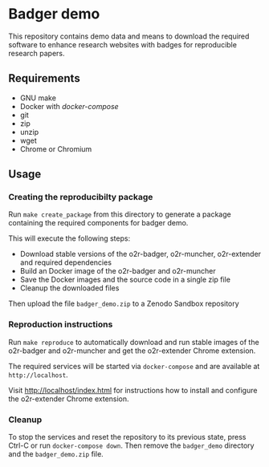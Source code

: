 # Badger demo

This repository contains demo data and means to download the required software to enhance research websites with badges for reproducible research papers.

## Requirements

* GNU make
* Docker with *docker-compose*
* git
* zip 
* unzip
* wget
* Chrome or Chromium

Usage
-----------------------------------

### Creating the reproducibilty package

Run `make create_package` from this directory to generate a package containing the required components for badger demo.

This will execute the following steps:

*   Download stable versions of the o2r-badger, o2r-muncher, o2r-extender and required dependencies
*   Build an Docker image of the o2r-badger and o2r-muncher
*   Save the Docker images and the source code in a single zip file
*   Cleanup the downloaded files

Then upload the file `badger_demo.zip` to a Zenodo Sandbox repository

### Reproduction instructions 

Run `make reproduce` to automatically download and run stable images of the o2r-badger and o2r-muncher and get the o2r-extender Chrome extension.

The required services will be started via `docker-compose` and are available at `http://localhost`. 

Visit [http://localhost/index.html](http://localhost/index.html) for instructions how to install and configure the o2r-extender Chrome extension.


### Cleanup

To stop the services and reset the repository to its previous state, press Ctrl-C or run `docker-compose down`. Then remove the `badger_demo` directory and the `badger_demo.zip` file.